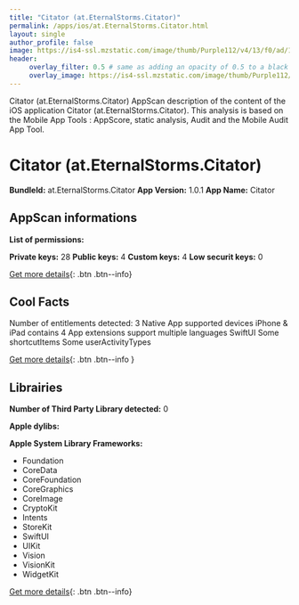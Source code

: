 ```yaml
---
title: "Citator (at.EternalStorms.Citator)"
permalink: /apps/ios/at.EternalStorms.Citator.html
layout: single
author_profile: false
image: https://is4-ssl.mzstatic.com/image/thumb/Purple112/v4/13/f0/ad/13f0ad46-903d-6f49-fc06-95e525754a09/AppIcon-1x_U007emarketing-0-7-0-sRGB-85-220.png/512x512bb.jpg
header: 
     overlay_filter: 0.5 # same as adding an opacity of 0.5 to a black background
     overlay_image: https://is4-ssl.mzstatic.com/image/thumb/Purple112/v4/13/f0/ad/13f0ad46-903d-6f49-fc06-95e525754a09/AppIcon-1x_U007emarketing-0-7-0-sRGB-85-220.png/512x512bb.jpg
---
```

Citator (at.EternalStorms.Citator) AppScan description of the content of the iOS application Citator (at.EternalStorms.Citator). This analysis is based on the Mobile App Tools : AppScore, static analysis, Audit and the Mobile Audit App Tool.

# Citator (at.EternalStorms.Citator)

**BundleId:** at.EternalStorms.Citator
**App Version:** 1.0.1
**App Name:** Citator


## AppScan informations 

**List of permissions:** 
  
  
**Private keys:** 28
**Public keys:** 4
**Custom keys:** 4
**Low securit keys:** 0
  
[Get more details](/pricing.html){: .btn .btn--info}

## Cool Facts

Number of entitlements detected: 3
Native App
supported devices iPhone & iPad
contains 4 App extensions
support multiple languages
SwiftUI
Some shortcutItems 
Some userActivityTypes
  
[Get more details](/pricing.html){: .btn .btn--info }

## Librairies 
**Number of Third Party Library detected:** 0


**Apple dylibs:**


**Apple System Library Frameworks:**
- Foundation
- CoreData
- CoreFoundation
- CoreGraphics
- CoreImage
- CryptoKit
- Intents
- StoreKit
- SwiftUI
- UIKit
- Vision
- VisionKit
- WidgetKit


  
[Get more details](/pricing.html){: .btn .btn--info}

